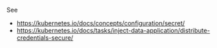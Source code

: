 See

* https://kubernetes.io/docs/concepts/configuration/secret/
* https://kubernetes.io/docs/tasks/inject-data-application/distribute-credentials-secure/

